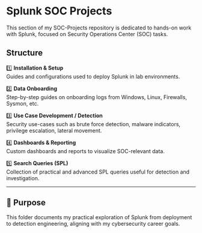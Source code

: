 # Splunk SOC Projects

This section of my SOC-Projects repository is dedicated to hands-on work with Splunk, focused on Security Operations Center (SOC) tasks. 

## Structure

1️⃣ **Installation & Setup**  
Guides and configurations used to deploy Splunk in lab environments.

2️⃣ **Data Onboarding**  
Step-by-step guides on onboarding logs from Windows, Linux, Firewalls, Sysmon, etc.

3️⃣ **Use Case Development / Detection**  
Security use-cases such as brute force detection, malware indicators, privilege escalation, lateral movement.

4️⃣ **Dashboards & Reporting**  
Custom dashboards and reports to visualize SOC-relevant data.

5️⃣ **Search Queries (SPL)**  
Collection of practical and advanced SPL queries useful for detection and investigation.

---

## 📌 Purpose
This folder documents my practical exploration of Splunk from deployment to detection engineering, aligning with my cybersecurity career goals.

